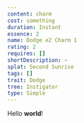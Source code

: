 ```yaml
---
content: charm
cost: something
duration: Instant
essence: 2
name: Dodge e2 Charm 1
rating: 2
requires: []
shortDescription: ~
splat: Second Sunrise
tags: []
trait: Dodge
tree: Instigator
type: Simple
---
```


Hello **world**!
